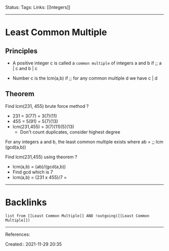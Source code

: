 Status: 
Tags: 
Links: [[Integers]]
___
# Least Common Multiple
## Principles
- A positive integer c is called a `common multiple` of integers a and b if ;; a | c and b | c

- Number c  is the lcm(a,b) if ;; for any common multiple d we have c | d
## Theorem
Find lcm(231, 455) brute force method
?
- 231 = 3(77) = 3(7)(11)
- 455 = 5(91) = 5(7)(13)
- lcm(231,455) = 3(7)(11)(5)(13)
	- Don't count duplicates, consider highest degree

For any integers a and b, the least common multiple exists where ab = ;; lcm (gcd(a,b))

Find lcm(231,455) using theorem
?
- lcm(a,b) = (ab)/(gcd(a,b))
- Find gcd which is 7
- lcm(a,b) = (231 x 455)/7 = 

___
# Backlinks
```dataview
list from [[Least Common Multiple]] AND !outgoing([[Least Common Multiple]])
```
___
References:

Created:: 2021-11-29 20:35
